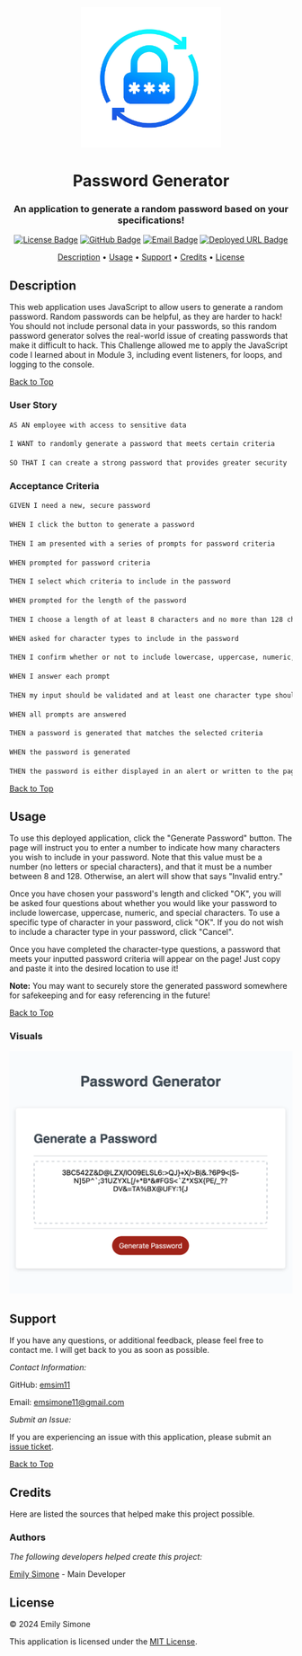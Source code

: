 <div align="center">

<a href="https://github.com/emsim11/Password-Generator"><img src="./Assets/Images/Password-Generator-Logo.png" alt="Application Logo" width="250"></a>

# Password Generator

<h3>An application to generate a random password based on your specifications!</h3>

[![License Badge](https://img.shields.io/badge/License-MIT-pink?style=flat-square&labelColor=3A3B3C&color=F778A1&link=https%3A%2F%2Fchoosealicense.com%2Flicenses%2Fmit%2F)](https://choosealicense.com/licenses/mit/) [![GitHub Badge](https://img.shields.io/badge/GitHub-emsim11-blue?style=flat-square&logo=GitHub&labelColor=3A3B3C&color=78E1F7&link=https://github.com/emsim11)](https://github.com/emsim11) [![Email Badge](https://img.shields.io/badge/Gmail-Contact_Me-green?style=flat-square&logo=gmail&logoColor=FFFFFF&labelColor=3A3B3C&color=62F1CD)](mailto:emsimone11@gmail.com) [![Deployed URL Badge](https://img.shields.io/badge/Deployed_URL-Password_Generator-purple?style=flat-square&labelColor=3A3B3C&color=E0ADF7&link=https://emsim11.github.io/Password-Generator/)](https://emsim11.github.io/Password-Generator/)

<p>
<a href="#description">Description</a> • 
<a href="#usage">Usage</a> • 
<a href="#support">Support</a> • 
<a href="#credits">Credits</a> • 
<a href="#license">License</a> </p>

</div>

## Description

This web application uses JavaScript to allow users to generate a random password. Random passwords can be helpful, as they are harder to hack! You should not include personal data in your passwords, so this random password generator solves the real-world issue of creating passwords that make it difficult to hack. This Challenge allowed me to apply the JavaScript code I learned about in Module 3, including event listeners, for loops, and logging to the console.

[Back to Top](#password-generator)

### User Story

```md
AS AN employee with access to sensitive data

I WANT to randomly generate a password that meets certain criteria

SO THAT I can create a strong password that provides greater security
```

### Acceptance Criteria

```md
GIVEN I need a new, secure password

WHEN I click the button to generate a password

THEN I am presented with a series of prompts for password criteria

WHEN prompted for password criteria

THEN I select which criteria to include in the password

WHEN prompted for the length of the password

THEN I choose a length of at least 8 characters and no more than 128 characters

WHEN asked for character types to include in the password

THEN I confirm whether or not to include lowercase, uppercase, numeric, and/or special characters

WHEN I answer each prompt

THEN my input should be validated and at least one character type should be selected

WHEN all prompts are answered

THEN a password is generated that matches the selected criteria

WHEN the password is generated

THEN the password is either displayed in an alert or written to the page
```

[Back to Top](#password-generator)

## Usage

To use this deployed application, click the "Generate Password" button. The page will instruct you to enter a number to indicate how many characters you wish to include in your password. Note that this value must be a number (no letters or special characters), and that it must be a number between 8 and 128. Otherwise, an alert will show that says "Invalid entry." 

Once you have chosen your password's length and clicked "OK", you will be asked four questions about whether you would like your password to include lowercase, uppercase, numeric, and special characters. To use a specific type of character in your password, click "OK". If you do not wish to include a character type in your password, click "Cancel".

Once you have completed the character-type questions, a password that meets your inputted password criteria will appear on the page! Just copy and paste it into the desired location to use it!

**Note:** You may want to securely store the generated password somewhere for safekeeping and for easy referencing in the future!

[Back to Top](#password-generator)

### Visuals

![Displays a generated password using this web application that has a specified password length of 100 characters and contains only uppercase, numeric, and special characters.](./Assets/Images/Password-Generator-Screenshot.png)

## Support

If you have any questions, or additional feedback, please feel free to contact me. I will get back to you as soon as possible.

*Contact Information:*

GitHub: [emsim11](https://github.com/emsim11)

Email: emsimone11@gmail.com

*Submit an Issue:*

If you are experiencing an issue with this application, please submit an [issue ticket](https://github.com/emsim11/Password-Generator/issues).

[Back to Top](#password-generator)

## Credits

Here are listed the sources that helped make this project possible.

### Authors

*The following developers helped create this project:*

[Emily Simone](https://github.com/emsim11) - Main Developer

## License

&copy; 2024 Emily Simone

This application is licensed under the [MIT License](./LICENSE).